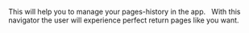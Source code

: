 This will help you to manage your pages-history in the app.
  With this navigator the user will experience perfect return pages like you want.